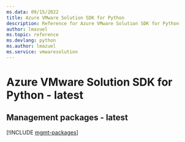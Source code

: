 ```yaml
---
ms.data: 09/15/2022
title: Azure VMware Solution SDK for Python
description: Reference for Azure VMware Solution SDK for Python
author: lmazuel
ms.topic: reference
ms.devlang: python
ms.author: lmazuel
ms.service: vmwaresolution
---
```

# Azure VMware Solution SDK for Python - latest

## Management packages - latest
[!INCLUDE [mgmt-packages](vmware-solution-mgmt-index.md)]
